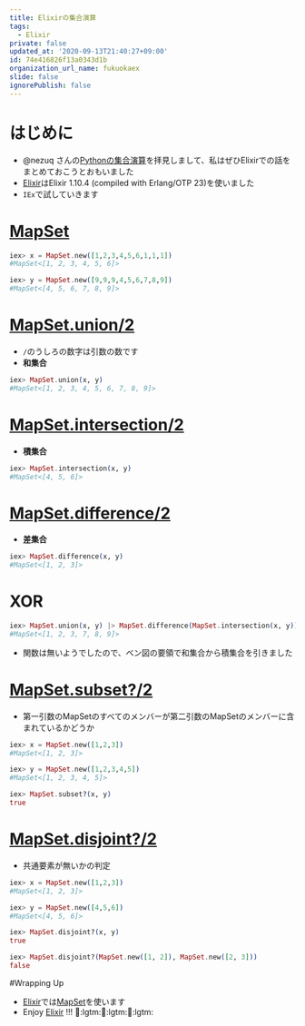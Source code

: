 ```yaml
---
title: Elixirの集合演算
tags:
  - Elixir
private: false
updated_at: '2020-09-13T21:40:27+09:00'
id: 74e416826f13a0343d1b
organization_url_name: fukuokaex
slide: false
ignorePublish: false
---
```

# はじめに
- @nezuq さんの[Pythonの集合演算](https://qiita.com/nezuq/items/4ea66c1bf6627eab2345)を拝見しまして、私はぜひElixirでの話をまとめておこうとおもいました
- [Elixir](https://elixir-lang.org/)はElixir 1.10.4 (compiled with Erlang/OTP 23)を使いました
- `IEx`で試していきます

# [MapSet](https://hexdocs.pm/elixir/MapSet.html#content)

```elixir
iex> x = MapSet.new([1,2,3,4,5,6,1,1,1])
#MapSet<[1, 2, 3, 4, 5, 6]>

iex> y = MapSet.new([9,9,9,4,5,6,7,8,9])
#MapSet<[4, 5, 6, 7, 8, 9]>
```

# [MapSet.union/2](https://hexdocs.pm/elixir/MapSet.html#union/2)
- `/`のうしろの数字は引数の数です
- **和集合**

```elixir
iex> MapSet.union(x, y)
#MapSet<[1, 2, 3, 4, 5, 6, 7, 8, 9]>
```

# [MapSet.intersection/2](https://hexdocs.pm/elixir/MapSet.html#intersection/2)
- **積集合**

```elixir
iex> MapSet.intersection(x, y)
#MapSet<[4, 5, 6]>
```

# [MapSet.difference/2](https://hexdocs.pm/elixir/MapSet.html#difference/2)
- **差集合**

```elixir
iex> MapSet.difference(x, y)
#MapSet<[1, 2, 3]>
```

# XOR

```elixir
iex> MapSet.union(x, y) |> MapSet.difference(MapSet.intersection(x, y))
#MapSet<[1, 2, 3, 7, 8, 9]>
```
- 関数は無いようでしたので、ベン図の要領で和集合から積集合を引きました

# [MapSet.subset?/2](https://hexdocs.pm/elixir/MapSet.html#subset?/2)
- 第一引数のMapSetのすべてのメンバーが第二引数のMapSetのメンバーに含まれているかどうか

```elixir
iex> x = MapSet.new([1,2,3])
#MapSet<[1, 2, 3]>

iex> y = MapSet.new([1,2,3,4,5])
#MapSet<[1, 2, 3, 4, 5]>

iex> MapSet.subset?(x, y)
true
```

# [MapSet.disjoint?/2](https://hexdocs.pm/elixir/MapSet.html#disjoint?/2)
- 共通要素が無いかの判定

```elixir
iex> x = MapSet.new([1,2,3])
#MapSet<[1, 2, 3]>

iex> y = MapSet.new([4,5,6])
#MapSet<[4, 5, 6]>

iex> MapSet.disjoint?(x, y)
true

iex> MapSet.disjoint?(MapSet.new([1, 2]), MapSet.new([2, 3]))
false
```



#Wrapping Up
- [Elixir](https://elixir-lang.org/)では[MapSet](https://hexdocs.pm/elixir/MapSet.html#content)を使います
- Enjoy [Elixir](https://elixir-lang.org/) !!! :rocket::lgtm::rocket::lgtm::rocket::lgtm:
